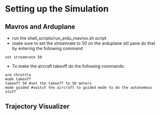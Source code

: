 # Setting up the Simulation

## Mavros and Arduplane
- run the shell_scripts/run_ardu_mavros.sh script
- make sure to set the streamrate to 50 on the arduplane sitl pane do that by entering the following command
```
set streamrate 50
```
- To make the aircraft takeoff do the following commands:
```
arm throttle
mode takeoff
takeoff 50 #set the takeoff to 50 meters
mode guided #switch the aircraft to guided mode to do the autonomous stuff
```

## Trajectory Visualizer 
```

```

